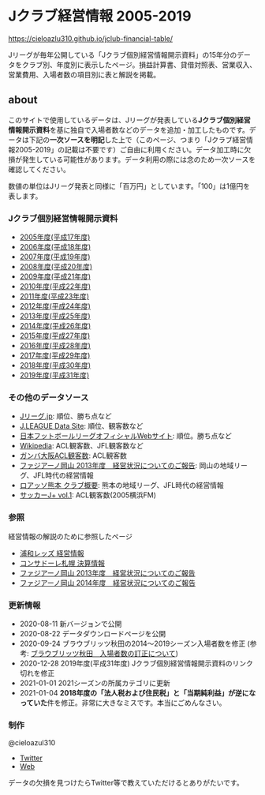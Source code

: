 # Jクラブ経営情報 2005-2019

<https://cieloazlu310.github.io/jclub-financial-table/>

Jリーグが毎年公開している「Jクラブ個別経営情報開示資料」の15年分のデータをクラブ別、年度別に表示したページ。損益計算書、貸借対照表、営業収入、営業費用、入場者数の項目別に表と解説を掲載。

## about

このサイトで使用しているデータは、Jリーグが発表している**Jクラブ個別経営情報開示資料**を基に独自で入場者数などのデータを追加・加工したものです。データは下記の**一次ソースを明記**した上で（このページ、つまり「Jクラブ経営情報2005-2019」の記載は不要です）ご自由に利用ください。データ加工時に欠損が発生している可能性があります。データ利用の際には念のため一次ソースを確認してください。

数値の単位はJリーグ発表と同様に「百万円」としています。「100」は1億円を表します。

### Jクラブ個別経営情報開示資料

- [2005年度(平成17年度)](https://www.jleague.jp/docs/aboutj/club2006_02.pdf "2005年度(平成17年度) Jクラブ個別経営情報開示資料")
- [2006年度(平成18年度)](https://www.jleague.jp/docs/aboutj/club2007_02.pdf "2006年度(平成18年度) Jクラブ個別経営情報開示資料")
- [2007年度(平成19年度)](https://www.jleague.jp/docs/aboutj/club2008_02.pdf "2007年度(平成19年度) Jクラブ個別経営情報開示資料")
- [2008年度(平成20年度)](https://www.jleague.jp/docs/aboutj/club2009_02.pdf "2008年度(平成20年度) Jクラブ個別経営情報開示資料")
- [2009年度(平成21年度)](https://www.jleague.jp/docs/aboutj/club2010_02.pdf "2009年度(平成21年度) Jクラブ個別経営情報開示資料")
- [2010年度(平成22年度)](https://www.jleague.jp/docs/aboutj/club2011_02.pdf "2010年度(平成22年度) Jクラブ個別経営情報開示資料")
- [2011年度(平成23年度)](https://www.jleague.jp/docs/aboutj/club-h23kaiji.pdf "2011年度(平成23年度) Jクラブ個別経営情報開示資料")
- [2012年度(平成24年度)](https://www.jleague.jp/docs/aboutj/club-h24kaiji.pdf "2012年度(平成24年度) Jクラブ個別経営情報開示資料")
- [2013年度(平成25年度)](https://www.jleague.jp/docs/aboutj/club-h25kaiji.pdf "2013年度(平成25年度) Jクラブ個別経営情報開示資料")
- [2014年度(平成26年度)](https://www.jleague.jp/docs/aboutj/club-h26kaiji.pdf "2014年度(平成26年度) Jクラブ個別経営情報開示資料")
- [2015年度(平成27年度)](https://www.jleague.jp/docs/aboutj/club-h27kaiji.pdf "2015年度(平成27年度) Jクラブ個別経営情報開示資料")
- [2016年度(平成28年度)](https://www.jleague.jp/docs/aboutj/club-h28kaiji.pdf "2016年度(平成28年度) Jクラブ個別経営情報開示資料")
- [2017年度(平成29年度)](https://www.jleague.jp/docs/aboutj/club-h29kaiji.pdf "2017年度(平成29年度) Jクラブ個別経営情報開示資料")
- [2018年度(平成30年度)](https://www.jleague.jp/docs/aboutj/club-h30kaiji_3.pdf "2018年度(平成30年度) Jクラブ個別経営情報開示資料")
- [2019年度(平成31年度)](https://www.jleague.jp/docs/aboutj/club-h31kaiji-1.pdf "2019年度(平成31年度) Jクラブ個別経営情報開示資料")

### その他のデータソース

- [Jリーグ.jp](https://www.jleague.jp/): 順位、勝ち点など
- [J.LEAGUE Data Site](https://data.j-league.or.jp/SFTP01/): 順位、観客数など
- [日本フットボールリーグオフィシャルWebサイト](http://www.jfl.or.jp/): 順位。勝ち点など
- [Wikipedia](https://ja.wikipedia.org/wiki/): ACL観客数、JFL観客数など
- [ガンバ大阪ACL観客数](http://datadata.zashiki.com/gamba/att/douinacl.htm): ACL観客数
- [ファジアーノ岡山 2013年度　経営状況についてのご報告](https://www.fagiano-okayama.com/news/p1398334491.html): 岡山の地域リーグ、JFL時代の経営情報
- [ロアッソ熊本 クラブ概要](https://roasso-k.com/top_team/club_outline): 熊本の地域リーグ、JFL時代の経営情報
- [サッカーJ+ vol.1](https://ja.wikipedia.org/wiki/%E3%82%B5%E3%83%83%E3%82%AB%E3%83%BCJ%2B): ACL観客数(2005横浜FM)

### 参照

経営情報の解説のために参照したページ

- [浦和レッズ 経営情報](https://www.urawa-reds.co.jp/club/managdata.php)
- [コンサドーレ札幌 決算情報](https://www.consadole-sapporo.jp/club/settlement/)
- [ファジアーノ岡山 2013年度　経営状況についてのご報告](https://www.fagiano-okayama.com/news/p1398334491.html)
- [ファジアーノ岡山 2014年度　経営状況についてのご報告](https://www.fagiano-okayama.com/news/p1429706533.html)

### 更新情報

- 2020-08-11 新バージョンで公開
- 2020-08-22 データダウンロードページを公開
- 2020-09-24 ブラウブリッツ秋田の2014〜2019シーズン入場者数を修正 (参考: [ブラウブリッツ秋田　入場者数の訂正について](https://www.jleague.jp/release/post-64557/))
- 2020-12-28 2019年度(平成31年度) Jクラブ個別経営情報開示資料のリンク切れを修正
- 2021-01-01 2021シーズンの所属カテゴリに更新
- 2021-01-04 **2018年度の「法人税および住民税」と「当期純利益」が逆になっていた**件を修正。非常に大きなミスです。本当にごめんなさい。

### 制作

@cieloazul310

- [Twitter](https://twitter.com/cieloazul310 "@cieloazul310")
- [Web](https://cieloazul310.github.io/ "水戸地図")

データの欠損を見つけたらTwitter等で教えていただけるとありがたいです。
